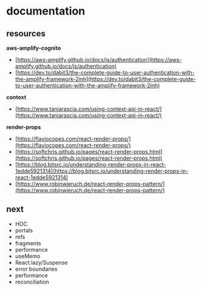 # documentation

## resources

__aws-amplify-cognito__

- [https://aws-amplify.github.io/docs/js/authentication](https://aws-amplify.github.io/docs/js/authentication)
- [https://dev.to/dabit3/the-complete-guide-to-user-authentication-with-the-amplify-framework-2inh](https://dev.to/dabit3/the-complete-guide-to-user-authentication-with-the-amplify-framework-2inh)

__context__

- [https://www.taniarascia.com/using-context-api-in-react/](https://www.taniarascia.com/using-context-api-in-react/)

__render-props__

- [https://flaviocopes.com/react-render-props/](https://flaviocopes.com/react-render-props/)
- [https://softchris.github.io/pages/react-render-props.html](https://softchris.github.io/pages/react-render-props.html)
- [https://blog.bitsrc.io/understanding-render-props-in-react-1edde5921314](https://blog.bitsrc.io/understanding-render-props-in-react-1edde5921314)
- [https://www.robinwieruch.de/react-render-props-pattern/](https://www.robinwieruch.de/react-render-props-pattern/)

## next

- HOC
- portals
- refs
- fragments
- performance
- useMemo
- React.lazy/Suspense
- error boundaries
- performance
- reconciliation
